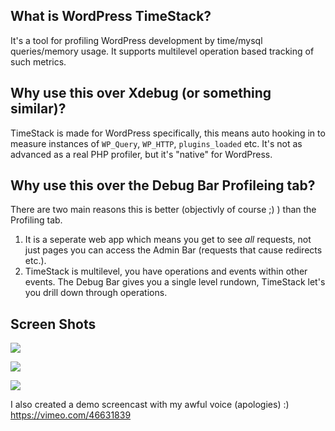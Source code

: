 ## What is WordPress TimeStack?

It's a tool for profiling WordPress development by time/mysql queries/memory usage. It supports multilevel operation based tracking of such metrics.

## Why use this over Xdebug (or something similar)?

TimeStack is made for WordPress specifically, this means auto hooking in to measure instances of `WP_Query`, `WP_HTTP`, `plugins_loaded` etc. It's not as advanced as a real PHP profiler, but it's "native" for WordPress.

## Why use this over the Debug Bar Profileing tab?

There are two main reasons this is better (objectivly of course ;) ) than the Profiling tab.

1. It is a seperate web app which means you get to see _all_ requests, not just pages you can access the Admin Bar (requests that cause redirects etc.).
2. TimeStack is multilevel, you have operations and events within other events. The Debug Bar gives you a single level rundown, TimeStack let's you drill down through operations.

## Screen Shots

![](https://dl.dropbox.com/u/238502/Captured/tuUpR.png)

![](https://dl.dropbox.com/u/238502/Captured/X4JMp.png)

![](https://dl.dropbox.com/u/238502/Captured/2VR8Y.png)

I also created a demo screencast with my awful voice (apologies) :) https://vimeo.com/46631839
